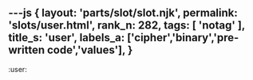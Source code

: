 ---js
{
  layout: 'parts/slot/slot.njk',
  permalink: 'slots/user.html',
  rank_n: 282,
  tags: [ 'notag' ],
  title_s: 'user',
  labels_a: ['cipher','binary','pre-written code','values'],
}
---
:user:

